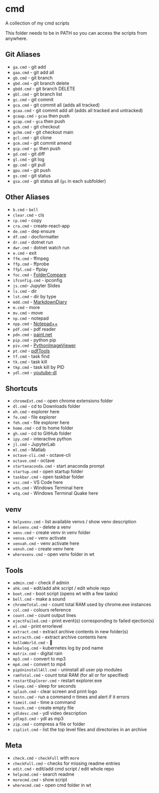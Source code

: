 # cmd

A collection of my cmd scripts

This folder needs to be in PATH so you can access the scripts from anywhere.

## Git Aliases

- `ga.cmd` - git add
- `gaa.cmd` - git add all
- `gb.cmd` - git branch
- `gbd.cmd` - git branch delete
- `gbdd.cmd` - git branch DELETE
- `gbl.cmd` - git branch list
- `gc.cmd` - git commit
- `gca.cmd` - git commit all (adds all tracked)
- `gcaa.cmd` - git commit add all (adds all tracked and untracked)
- `gcaap.cmd` - `gcaa` then push
- `gcap.cmd` - `gca` then push
- `gch.cmd` - git checkout
- `gchm.cmd` - git checkout main
- `gcl.cmd` - git clone
- `gcm.cmd` - git commit amend
- `gcp.cmd` - `gc` then push
- `gd.cmd` - git diff
- `gl.cmd` - git log
- `gp.cmd` - git pull
- `gpu.cmd` - git push
- `gs.cmd` - git status
- `gsa.cmd` - git status all (`gs` in each subfolder)

## Other Aliases

- `b.cmd` - `bell`
- `clear.cmd` - cls
- `cp.cmd` - copy
- `cra.cmd` - create-react-app
- `de.cmd` - dep ensure
- `df.cmd` - docformatter
- `dr.cmd` - dotnet run
- `dwr.cmd` - dotnet watch run
- `e.cmd` - exit
- `ffm.cmd` - ffmpeg
- `ffp.cmd` - ffprobe
- `ffpl.cmd` - ffplay
- `foc.cmd` - [FolderCompare](https://github.com/skarfie123/FolderCompare)
- `ifconfig.cmd` - ipconfig
- `js.cmd`-  Jupyter Slides
- `ls.cmd` - dir
- `lst.cmd` - dir by type
- `mdd.cmd` - [MarkdownDiary](https://github.com/skarfie123/MarkdownDiary)
- `m.cmd` - more
- `mv.cmd` - move
- `np.cmd` - notepad
- `npp.cmd` - [Notepad++](https://notepad-plus-plus.org/)
- `pdf.cmd` - pdf reader
- `pdn.cmd` - [paint.net](https://www.getpaint.net/)
- `pip.cmd` - python pip
- `piv.cmd` - [PythonImageViewer](https://github.com/skarfie123/PythonImageViewer)
- `pt.cmd` - [pdfTools](https://github.com/skarfie123/pdfTools)
- `tf.cmd` - task find
- `tk.cmd` - task kill
- `tkp.cmd` - task kill by PID
- `ydl.cmd` - [youtube-dl](https://github.com/ytdl-org/youtube-dl)

## Shortcuts

- `chromeExt.cmd` - open chrome extensions folder
- `dl.cmd` - cd to Downloads folder
- `eh.cmd` - explorer here
- `fe.cmd` - file explorer
- `feh.cmd` - file explorer here
- `home.cmd` - cd to home folder
- `gh.cmd` - cd to GitHub folder
- `ipy.cmd` - interactive python
- `jl.cmd` - JupyterLab
- `ml.cmd` - Matlab
- `octave-cli.cmd` - octave-cli
- `octave.cmd` - octave
- `startanaconda.cmd` - start anaconda prompt
- `startup.cmd` - open startup folder
- `taskbar.cmd` - open taskbar folder
- `vsc.cmd` - VS Code here
- `wth.cmd` - Windows Terminal here
- `wtq.cmd` - Windows Terminal Quake here

## venv

- `helpvenv.cmd` - list available venvs / show venv description
- `delvenv.cmd` - delete a venv
- `venv.cmd` - create venv in venv folder
- `venva.cmd` - venv activate
- `venvah.cmd` - venv activate here
- `venvh.cmd` - create venv here
- `wherevenv.cmd` - open venv folder in wt

## Tools

- `admin.cmd` - check if admin
- `ahk.cmd` - edit/add ahk script / edit whole repo
- `boot.cmd` - boot script (opens wt with a few tasks)
- `bell.cmd` - make a sound
- `chromeTotal.cmd` - count total RAM used by chrome.exe instances
- `col.cmd` - colours reference
- `count.cmd` - count output lines
- `ejectFailed.cmd` - print event(s) corresponding to failed ejection(s)
- `el.cmd` - print errorlevel
- `extract.cmd` - extract archive contents in new folder(s)
- `extracth.cmd` - extract archive contents here
- `helloWorld.cmd` - 👋
- `kubelog.cmd` - kubernetes log by pod name
- `matrix.cmd` - digital rain
- `mp3.cmd` - convert to mp3
- `mp4.cmd` - convert to mp4
- `pipUninstallAll.cmd` - uninstall all user pip modules
- `ramTotal.cmd` - count total RAM (for all or for specified)
- `restartExplorer.cmd` - restart explorer.exe
- `sleep.cmd` - sleep for seconds
- `splash.cmd` - clear screen and print logo
- `testn.cmd` - run a command n times and alert if it errors
- `timeit.cmd` - time a command
- `touch.cmd` - create empty file
- `ydldesc.cmd` - ydl video description
- `ydlmp3.cmd` - ydl as mp3
- `zip.cmd` - compress a file or folder
- `ziplist.cmd` - list the top level files and directories in an archive

## Meta

- `check.cmd` - `checkFull` with `more`
- `checkFull.cmd` - checks for missing readme entries
- `edit.cmd` - edit/add cmd script / edit whole repo
- `helpcmd.cmd` - search readme
- `morecmd.cmd` - show script
- `wherecmd.cmd` - open cmd folder in wt
